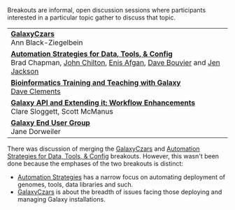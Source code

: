Breakouts are informal, open discussion sessions where participants interested in a particular topic gather to discuss that topic.  

<table>
  <tr>
    <td> <strong><a href='/community/galaxy-admins/meetups/2012-07-27/'>GalaxyCzars</a></strong><br /> Ann Black-Ziegelbein </td>
  </tr>
  <tr>
    <td> <strong><a href='/events/gcc2012/program/breakouts/automation-strategies/'>Automation Strategies for Data, Tools, & Config</a></strong><br /> Brad Chapman, <a href='/people/john-chilton/'>John Chilton</a>, <a href='/people/enis-afgan/'>Enis Afgan</a>, <a href='/people/dave-bouvier/'>Dave Bouvier</a> and <a href='/people/jennifer-jackson/'>Jen Jackson</a> </td>
  </tr>
  <tr>
    <td> <strong><a href='/events/gcc2012/program/breakouts/bioinformatics-training/'>Bioinformatics Training and Teaching with Galaxy</a></strong><br /><a href='/people/dave-clements/'>Dave Clements</a> </td>
  </tr>
  <tr>
    <td> <strong><a href='/events/gcc2012/program/breakouts/workflows-and-api/'>Galaxy API and Extending it; Workflow Enhancements</a></strong><br />Clare Sloggett, Scott McManus </td>
  </tr>
  <tr>
    <td> <strong><a href='/events/gcc2012/program/breakouts/end-users/'>Galaxy End User Group</a></strong> <br /> Jane Dorweiler </td>
  </tr>
</table>


There was discussion of merging the [GalaxyCzars](/community/galaxy-admins/meetups/2012-07-27/) and [Automation Strategies for Data, Tools, & Config](/events/gcc2012/program/breakouts/automation-strategies/) breakouts.  However, this wasn't been done because the emphases of the two breakouts is distinct:
* [Automation Strategies](/events/gcc2012/program/breakouts/automation-strategies/) has a narrow focus on automating deployment of genomes, tools, data libraries and such.
* [GalaxyCzars](/community/galaxy-admins/meetups/2012-07-27/) is about the breadth of issues facing those deploying and managing Galaxy installations.
